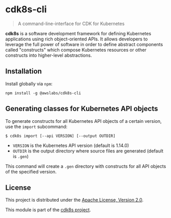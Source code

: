 # cdk8s-cli

> A command-line-interface for CDK for Kubernetes

**cdk8s** is a software development framework for defining Kubernetes
applications using rich object-oriented APIs. It allows developers to leverage
the full power of software in order to define abstract components called
"constructs" which compose Kubernetes resources or other constructs into
higher-level abstractions.

## Installation

Install globally via `npm`:

```shell
npm install -g @awslabs/cdk8s-cli
```

## Generating classes for Kubernetes API objects

To generate constructs for all Kubernetes API objects of a certain version, use
the `import` subcommand:

```shell
$ cdk8s import [--api VERSION] [--output OUTDIR]
```

* `VERSION` is the Kubernetes API version (default is 1.14.0)
* `OUTDIR` is the output directory where source files are generated (default is
  `.gen`)

This command will create a `.gen` directory with constructs for all API objects
of the specified version.

## License

This project is distributed under the [Apache License, Version 2.0](./LICENSE).

This module is part of the [cdk8s project](https://github.com/awslabs/cdk8s).
